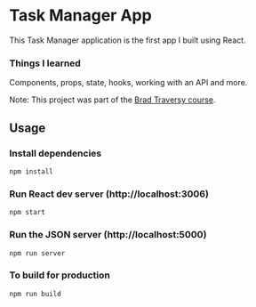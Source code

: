 # Task Manager App

This Task Manager application is the first app I built using React.

### Things I learned
Components, props, state, hooks, working with an API and more.

Note: This project was part of the [Brad Traversy course](https://www.youtube.com/watch?v=w7ejDZ8SWv8).

## Usage

### Install dependencies

```
npm install
```

### Run React dev server (http://localhost:3006)

```
npm start
```

### Run the JSON server (http://localhost:5000)

```
npm run server
```

### To build for production

```
npm run build
```